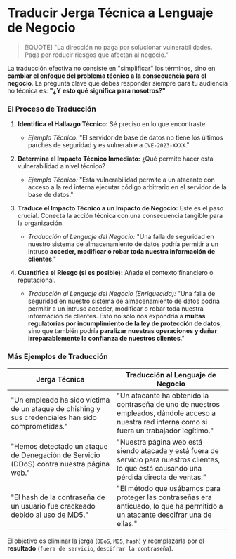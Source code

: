 # Traducir Jerga Técnica a Lenguaje de Negocio

> [!QUOTE] "La dirección no paga por solucionar vulnerabilidades. Paga por reducir riesgos que afectan al negocio."

La traducción efectiva no consiste en "simplificar" los términos, sino en **cambiar el enfoque del problema técnico a la consecuencia para el negocio**. La pregunta clave que debes responder siempre para tu audiencia no técnica es: **"¿Y esto qué significa para nosotros?"**

### El Proceso de Traducción

1.  **Identifica el Hallazgo Técnico:** Sé preciso en lo que encontraste.
    -   *Ejemplo Técnico:* "El servidor de base de datos no tiene los últimos parches de seguridad y es vulnerable a `CVE-2023-XXXX`."

2.  **Determina el Impacto Técnico Inmediato:** ¿Qué permite hacer esta vulnerabilidad a nivel técnico?
    -   *Ejemplo Técnico:* "Esta vulnerabilidad permite a un atacante con acceso a la red interna ejecutar código arbitrario en el servidor de la base de datos."

3.  **Traduce el Impacto Técnico a un Impacto de Negocio:** Este es el paso crucial. Conecta la acción técnica con una consecuencia tangible para la organización.
    -   *Traducción al Lenguaje del Negocio:* "Una falla de seguridad en nuestro sistema de almacenamiento de datos podría permitir a un intruso **acceder, modificar o robar toda nuestra información de clientes**."

4.  **Cuantifica el Riesgo (si es posible):** Añade el contexto financiero o reputacional.
    -   *Traducción al Lenguaje del Negocio (Enriquecida):* "Una falla de seguridad en nuestro sistema de almacenamiento de datos podría permitir a un intruso acceder, modificar o robar toda nuestra información de clientes. Esto no solo nos expondría a **multas regulatorias por incumplimiento de la ley de protección de datos**, sino que también podría **paralizar nuestras operaciones y dañar irreparablemente la confianza de nuestros clientes**."

### Más Ejemplos de Traducción

| Jerga Técnica                                                                      | Traducción al Lenguaje de Negocio                                                                                                         |
| ---------------------------------------------------------------------------------- | ----------------------------------------------------------------------------------------------------------------------------------------- |
| "Un empleado ha sido víctima de un ataque de phishing y sus credenciales han sido comprometidas." | "Un atacante ha obtenido la contraseña de uno de nuestros empleados, dándole acceso a nuestra red interna como si fuera un trabajador legítimo." |
| "Hemos detectado un ataque de Denegación de Servicio (DDoS) contra nuestra página web." | "Nuestra página web está siendo atacada y está fuera de servicio para nuestros clientes, lo que está causando una pérdida directa de ventas."   |
| "El hash de la contraseña de un usuario fue crackeado debido al uso de MD5."         | "El método que usábamos para proteger las contraseñas era anticuado, lo que ha permitido a un atacante descifrar una de ellas."           |

El objetivo es eliminar la jerga (`DDoS`, `MD5`, `hash`) y reemplazarla por el **resultado** (`fuera de servicio`, `descifrar la contraseña`).